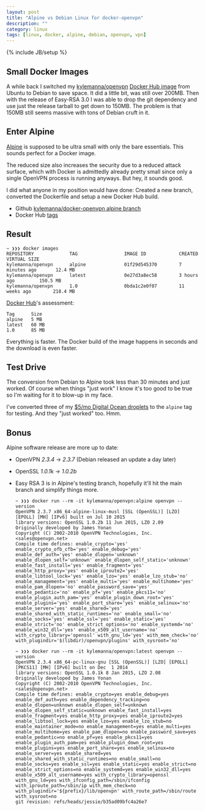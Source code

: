 ```yaml
---
layout: post
title: "Alpine vs Debian Linux for docker-openvpn"
description: ""
category: linux
tags: [linux, docker, alpine, debian, openvpn, vpn]
---
```

{% include JB/setup %}

## Small Docker Images

A while back I switched my [kylemanna/openvpn](https://github.com/kylemanna/docker-openvpn) [Docker Hub image](https://hub.docker.com/r/kylemanna/openvpn/) from Ubuntu to Debian to save space.  It did a little bit, was still over 200MB.  Then with the release of Easy-RSA 3.0 I was able to drop the git dependency and use just the release tarball to get down to 150MB.  The problem is that 150MB still seems massive with tons of Debian cruft in it.

## Enter Alpine

[Alpine](https://www.alpinelinux.org/) is supposed to be ultra small with only the bare essentials.  This sounds perfect for a Docker image.

The reduced size also increases the security due to a reduced attack surface, which with Docker is admittedly already pretty small since only a single OpenVPN process is running anyways.  But hey, it sounds good.

I did what anyone in my position would have done: Created a new branch, converted the Dockerfile and setup a new Docker Hub build.

* Github [kylemanna/docker-openvpn alpine branch](https://github.com/kylemanna/docker-openvpn/tree/alpine)
* Docker Hub [tags](https://hub.docker.com/r/kylemanna/openvpn/tags/)

## Result

    ~ ❯❯❯ docker images
    REPOSITORY             TAG                 IMAGE ID            CREATED             VIRTUAL SIZE
    kylemanna/openvpn      alpine              01f29d545370        7 minutes ago       12.4 MB
    kylemanna/openvpn      latest              0e27d3a8ec58        3 hours ago         150.5 MB
    kylemanna/openvpn      1.0                 0bda1c2e0f07        11 weeks ago        218.4 MB

[Docker Hub](https://hub.docker.com/r/kylemanna/openvpn/tags/)'s assessment:

    Tag      Size
    alpine   5 MB
    latest   60 MB
    1.0      85 MB

Everything is faster.  The Docker build of the image happens in seconds and the download is even faster.


## Test Drive

The conversion from Debian to Alpine took less than 30 minutes and just worked.  Of course when things "just work" I know it's too good to be true so I'm waiting for it to blow-up in my face.

I've converted three of my [$5/mo Digital Ocean droplets](http://do.co/1EQ6JUI) to the `alpine` tag for testing.  And they "just worked" too.  Hmm.


## Bonus

Alpine software release are more up to date:

* OpenVPN *2.3.4* -> *2.3.7* (Debian released an update a day later)
* OpenSSL *1.0.1k* -> *1.0.2b*
* Easy RSA 3 is in Alpine's testing branch, hopefully it'll hit the main branch and simplify things more.

      ~ ❯❯❯ docker run --rm -it kylemanna/openvpn:alpine openvpn --version
      OpenVPN 2.3.7 x86_64-alpine-linux-musl [SSL (OpenSSL)] [LZO] [EPOLL] [MH] [IPv6] built on Jul 10 2015
      library versions: OpenSSL 1.0.2b 11 Jun 2015, LZO 2.09
      Originally developed by James Yonan
      Copyright (C) 2002-2010 OpenVPN Technologies, Inc. <sales@openvpn.net>
      Compile time defines: enable_crypto='yes' enable_crypto_ofb_cfb='yes' enable_debug='yes' enable_def_auth='yes' enable_dlopen='unknown' enable_dlopen_self='unknown' enable_dlopen_self_static='unknown' enable_fast_install='yes' enable_fragment='yes' enable_http_proxy='yes' enable_iproute2='yes' enable_libtool_lock='yes' enable_lzo='yes' enable_lzo_stub='no' enable_management='yes' enable_multi='yes' enable_multihome='yes' enable_pam_dlopen='no' enable_password_save='yes' enable_pedantic='no' enable_pf='yes' enable_pkcs11='no' enable_plugin_auth_pam='yes' enable_plugin_down_root='yes' enable_plugins='yes' enable_port_share='yes' enable_selinux='no' enable_server='yes' enable_shared='yes' enable_shared_with_static_runtimes='no' enable_small='no' enable_socks='yes' enable_ssl='yes' enable_static='yes' enable_strict='no' enable_strict_options='no' enable_systemd='no' enable_win32_dll='yes' enable_x509_alt_username='no' with_crypto_library='openssl' with_gnu_ld='yes' with_mem_check='no' with_plugindir='$(libdir)/openvpn/plugins' with_sysroot='no'

      ~ ❯❯❯ docker run --rm -it kylemanna/openvpn:latest openvpn --version
      OpenVPN 2.3.4 x86_64-pc-linux-gnu [SSL (OpenSSL)] [LZO] [EPOLL] [PKCS11] [MH] [IPv6] built on Dec  1 2014
      library versions: OpenSSL 1.0.1k 8 Jan 2015, LZO 2.08
      Originally developed by James Yonan
      Copyright (C) 2002-2010 OpenVPN Technologies, Inc. <sales@openvpn.net>
      Compile time defines: enable_crypto=yes enable_debug=yes enable_def_auth=yes enable_dependency_tracking=no enable_dlopen=unknown enable_dlopen_self=unknown enable_dlopen_self_static=unknown enable_fast_install=yes enable_fragment=yes enable_http_proxy=yes enable_iproute2=yes enable_libtool_lock=yes enable_lzo=yes enable_lzo_stub=no enable_maintainer_mode=no enable_management=yes enable_multi=yes enable_multihome=yes enable_pam_dlopen=no enable_password_save=yes enable_pedantic=no enable_pf=yes enable_pkcs11=yes enable_plugin_auth_pam=yes enable_plugin_down_root=yes enable_plugins=yes enable_port_share=yes enable_selinux=no enable_server=yes enable_shared=yes enable_shared_with_static_runtimes=no enable_small=no enable_socks=yes enable_ssl=yes enable_static=yes enable_strict=no enable_strict_options=no enable_systemd=yes enable_win32_dll=yes enable_x509_alt_username=yes with_crypto_library=openssl with_gnu_ld=yes with_ifconfig_path=/sbin/ifconfig with_iproute_path=/sbin/ip with_mem_check=no with_plugindir='${prefix}/lib/openvpn' with_route_path=/sbin/route with_sysroot=no
      git revision: refs/heads/jessie/b35ad09bfc4a26e7
